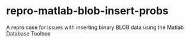 # repro-matlab-blob-insert-probs
A repro case for issues with inserting binary BLOB data using the Matlab Database Toolbox
